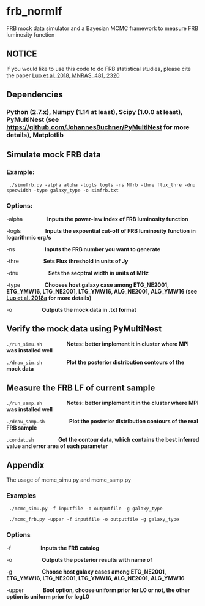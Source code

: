 # frb_normlf

FRB mock data simulator and a Bayesian MCMC framework to measure FRB luminosity function

## NOTICE

If you would like to use this code to do FRB statistical studies, please cite the paper [Luo et al. 2018, MNRAS, 481, 2320](http://adsabs.harvard.edu/abs/2018MNRAS.481.2320L)

## Dependencies

### Python (2.7.x), Numpy (1.14 at least), Scipy (1.0.0 at least), PyMultiNest (see https://github.com/JohannesBuchner/PyMultiNest for more details), Matplotlib

## Simulate mock FRB data
### Example: 
```
 ./simufrb.py -alpha alpha -logls logls -ns Nfrb -thre flux_thre -dnu specwidth -type galaxy_type -o simfrb.txt
```
### Options: 

-alpha  &emsp;&emsp;&emsp;&emsp;  **Inputs the power-law index of FRB luminosity function**

-logls  &emsp;&emsp;&emsp;&emsp;  **Inputs the expoential cut-off of FRB luminosity function in logarithmic erg/s**

-ns  &emsp;&emsp;&emsp;&emsp;&emsp;  **Inputs the FRB number you want to generate**

-thre  &emsp;&emsp;&emsp;&emsp;  **Sets Flux threshold in units of Jy**

-dnu  &emsp;&emsp;&emsp;&emsp;&emsp;  **Sets the secptral width in units of MHz**

-type &emsp;&emsp;&emsp;&emsp; **Chooses host galaxy case among ETG_NE2001, ETG_YMW16, LTG_NE2001, LTG_YMW16, ALG_NE2001, ALG_YMW16 (see [Luo et al. 2018a](http://adsabs.harvard.edu/abs/2018MNRAS.481.2320L) for more details)**

-o &emsp;&emsp;&emsp;&emsp;&emsp;  **Outputs the mock data in .txt format**

## Verify the mock data using PyMultiNest

``` ./run_simu.sh ``` &emsp;&emsp;&emsp;&emsp;
**Notes: better implement it in cluster where MPI was installed well**

``` ./draw_sim.sh ``` &emsp;&emsp;&emsp;&emsp;
**Plot the posterior distribution contours of the mock data**

## Measure the FRB LF of current sample

``` ./run_samp.sh ``` &emsp;&emsp;&emsp;&emsp;
**Notes: better implement it in the cluster where MPI was installed well**

``` ./draw_samp.sh ``` &emsp;&emsp;&emsp;&emsp;
**Plot the posterior distribution contours of the real FRB sample**

``` .condat.sh ``` &emsp;&emsp;&emsp;&emsp;
**Get the contour data, which contains the best inferred value and error area of each parameter** 

## Appendix
The usage of mcmc_simu.py and mcmc_samp.py

### Examples

``` 
 ./mcmc_simu.py -f inputfile -o outputfile -g galaxy_type 

 ./mcmc_frb.py -upper -f inputfile -o outputfile -g galaxy_type
```
### Options

-f &emsp;&emsp;&emsp;&emsp;&emsp; **Inputs the FRB catalog**

-o &emsp;&emsp;&emsp;&emsp;&emsp; **Outputs the posterior results with name of**

-g &emsp;&emsp;&emsp;&emsp;&emsp; **Choose host galaxy cases among ETG_NE2001, ETG_YMW16, LTG_NE2001, LTG_YMW16, ALG_NE2001, ALG_YMW16**

-upper &emsp;&emsp;&emsp; **Bool option, choose uniform prior for L0 or not, the other option is uniform prior for logL0**
